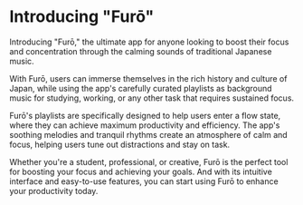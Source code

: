 # Introducing "Furō"

Introducing "Furō," the ultimate app for anyone looking to boost their focus and concentration through the calming sounds of traditional Japanese music.

With Furō, users can immerse themselves in the rich history and culture of Japan, while using the app's carefully curated playlists as background music for studying, working, or any other task that requires sustained focus.

Furō's playlists are specifically designed to help users enter a flow state, where they can achieve maximum productivity and efficiency. The app's soothing melodies and tranquil rhythms create an atmosphere of calm and focus, helping users tune out distractions and stay on task.

Whether you're a student, professional, or creative, Furō is the perfect tool for boosting your focus and achieving your goals. And with its intuitive interface and easy-to-use features, you can start using Furō to enhance your productivity today.
